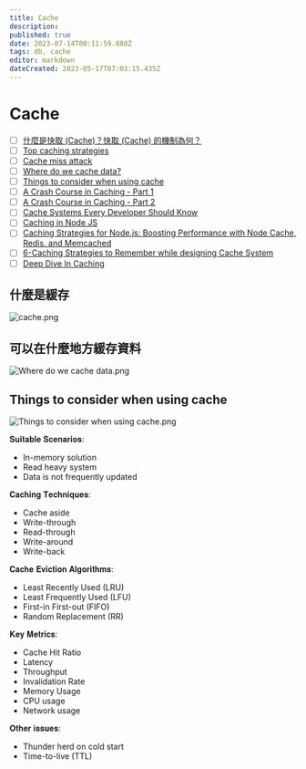 ```yaml
---
title: Cache
description: 
published: true
date: 2023-07-14T00:11:59.888Z
tags: db, cache
editor: markdown
dateCreated: 2023-05-17T07:03:15.435Z
---
```


# Cache
- [ ] [什麼是快取 (Cache)？快取 (Cache) 的機制為何？](https://www.explainthis.io/zh-hant/interview-guides/backend/cache-mechanism)
- [ ] [Top caching strategies](https://blog.bytebytego.com/p/top-caching-strategies?utm_source=profile&utm_medium=reader2)
- [ ] [Cache miss attack](https://blog.bytebytego.com/p/cache-miss-attack?utm_source=profile&utm_medium=reader2)
- [ ] [Where do we cache data?](https://blog.bytebytego.com/p/ep-38-where-do-we-cache-data?utm_source=profile&utm_medium=reader2)
- [ ] [Things to consider when using cache](https://blog.bytebytego.com/p/ep46-step-by-step-guide-on-system?utm_source=profile&utm_medium=reader2)
- [ ] [A Crash Course in Caching - Part 1](https://blog.bytebytego.com/p/a-crash-course-in-caching-part-1?utm_source=profile&utm_medium=reader2)
- [ ] [A Crash Course in Caching - Part 2](https://blog.bytebytego.com/p/a-crash-course-in-caching-part-2?utm_source=profile&utm_medium=reader2)
- [ ] [Cache Systems Every Developer Should Know](https://www.youtube.com/watch?time_continue=98&v=dGAgxozNWFE&embeds_referring_euri=https%3A%2F%2Fblog.bytebytego.com%2F&feature=emb_title&ab_channel=ByteByteGo)
- [ ] [Caching in Node JS](https://medium.com/@adarsh_d/chingcaching-in-node-js-5caa040d0ad8)
- [ ] [Caching Strategies for Node.js: Boosting Performance with Node Cache, Redis, and Memcached](https://singh-sandeep.medium.com/caching-strategies-for-node-js-boosting-performance-with-node-cache-redis-and-memcached-cc148a978a32)
- [ ] [6-Caching Strategies to Remember while designing Cache System](https://javascript.plainenglish.io/6-caching-strategies-to-remember-while-designing-cache-system-da058a3757cf)
- [ ] [Deep Dive In Caching](https://vishalrana9915.medium.com/deep-dive-in-caching-9780bc55ea7)

## 什麼是緩存

![cache.png](http://192.168.25.60:8000/files/file_storage/72d1ff10.png)

## 可以在什麼地方緩存資料

![Where do we cache data.png](http://192.168.25.60:8000/files/file_storage/4ccf9db2.png)

## Things to consider when using cache

![Things to consider when using cache.png](http://192.168.25.60:8000/files/file_storage/958bbea8.png)

𝐒𝐮𝐢𝐭𝐚𝐛𝐥𝐞 𝐒𝐜𝐞𝐧𝐚𝐫𝐢𝐨𝐬:
- In-memory solution
- Read heavy system
- Data is not frequently updated

𝐂𝐚𝐜𝐡𝐢𝐧𝐠 𝐓𝐞𝐜𝐡𝐧𝐢𝐪𝐮𝐞𝐬:
- Cache aside
- Write-through
- Read-through
- Write-around
- Write-back

𝐂𝐚𝐜𝐡𝐞 𝐄𝐯𝐢𝐜𝐭𝐢𝐨𝐧 𝐀𝐥𝐠𝐨𝐫𝐢𝐭𝐡𝐦𝐬:
- Least Recently Used (LRU)
- Least Frequently Used (LFU)
- First-in First-out (FIFO)
- Random Replacement (RR)

𝐊𝐞𝐲 𝐌𝐞𝐭𝐫𝐢𝐜𝐬:
- Cache Hit Ratio
- Latency
- Throughput
- Invalidation Rate
- Memory Usage
- CPU usage
- Network usage

𝐎𝐭𝐡𝐞𝐫 𝐢𝐬𝐬𝐮𝐞𝐬:
- Thunder herd on cold start
- Time-to-live (TTL)